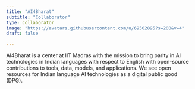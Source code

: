 ```yaml
---
title: "AI4Bharat"
subtitle: "Collaborator"
type: collaborator
image: "https://avatars.githubusercontent.com/u/69502895?s=200&v=4"
draft: false

---
```


AI4Bharat is a center at IIT Madras with the mission to bring parity in AI technologies in Indian languages with respect to English with open-source contributions to tools, data, models, and applications. We see open resources for Indian language AI technologies as a digital public good (DPG).
